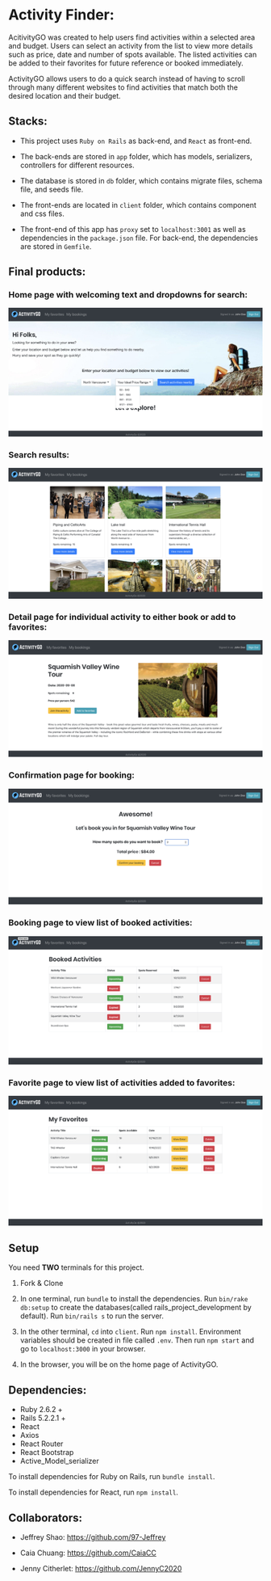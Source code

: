 # Activity Finder:

AcitivityGO was created to help users find activities within a selected area and budget. Users can select an activity from the list to view more details such as price, date and number of spots available. The listed activities can be added to their favorites for future reference or booked immediately.

ActivityGO allows users to do a quick search instead of having to scroll through many different websites to find activities that match both the desired location and their budget.


## Stacks:

* This project uses `Ruby on Rails` as back-end, and `React` as front-end.

* The back-ends are stored in `app` folder, which has models, serializers, controllers for different resources. 

* The database is stored in `db` folder, which contains migrate files, schema file, and seeds file.

* The front-ends are located in `client` folder, which contains component and css files.

* The front-end of this app has `proxy` set to `localhost:3001` as well as dependencies in the `package.json` file. For back-end, the dependencies are stored in `Gemfile`.

## Final products:

### Home page with welcoming text and dropdowns for search:

![Homepage](https://github.com/97-Jeffrey/activity-finder/blob/readme-update/docs/home.png?raw=true)

### Search results:
![Search result](https://github.com/97-Jeffrey/activity-finder/blob/readme-update/docs/home-search.png?raw=true)

### Detail page for individual activity to either book or add to favorites:
![Detail page](https://github.com/97-Jeffrey/activity-finder/blob/readme-update/docs/detail.png?raw=true)

### Confirmation page for booking:
![Confirmation page](https://github.com/97-Jeffrey/activity-finder/blob/readme-update/docs/confirmation.png?raw=true)

### Booking page to view list of booked activities:
![Booking page](https://github.com/97-Jeffrey/activity-finder/blob/readme-update/docs/bookings.png?raw=true)

### Favorite page to view list of activities added to favorites:
![Favorite page](https://github.com/97-Jeffrey/activity-finder/blob/readme-update/docs/favorite.png?raw=true)


## Setup

You need **TWO** terminals for this project.

1.  Fork & Clone

2.  In one terminal, run `bundle` to install the dependencies. Run `bin/rake db:setup` to create the databases(called rails_project_development by default). Run `bin/rails s` to run the server.

3.  In the other terminal, `cd` into `client`. Run `npm install`. Environment variables should be created in file called `.env`. Then run `npm start` and go to `localhost:3000` in your browser.

4.  In the browser, you will be on the home page of ActivityGO.

## Dependencies:

* Ruby 2.6.2 +
* Rails 5.2.2.1 +
* React
* Axios
* React Router
* React Bootstrap
* Active_Model_serializer

To install dependencies for Ruby on Rails, run `bundle install`.

To install dependencies for React, run `npm install`.


## Collaborators:

* Jeffrey Shao: https://github.com/97-Jeffrey

* Caia Chuang: https://github.com/CaiaCC

* Jenny Citherlet: https://github.com/JennyC2020


